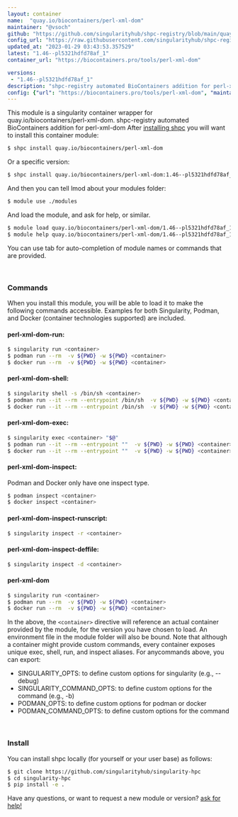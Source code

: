 ```yaml
---
layout: container
name:  "quay.io/biocontainers/perl-xml-dom"
maintainer: "@vsoch"
github: "https://github.com/singularityhub/shpc-registry/blob/main/quay.io/biocontainers/perl-xml-dom/container.yaml"
config_url: "https://raw.githubusercontent.com/singularityhub/shpc-registry/main/quay.io/biocontainers/perl-xml-dom/container.yaml"
updated_at: "2023-01-29 03:43:53.357529"
latest: "1.46--pl5321hdfd78af_1"
container_url: "https://biocontainers.pro/tools/perl-xml-dom"

versions:
 - "1.46--pl5321hdfd78af_1"
description: "shpc-registry automated BioContainers addition for perl-xml-dom"
config: {"url": "https://biocontainers.pro/tools/perl-xml-dom", "maintainer": "@vsoch", "description": "shpc-registry automated BioContainers addition for perl-xml-dom", "latest": {"1.46--pl5321hdfd78af_1": "sha256:3709f932f032174073c4a866a1b0061b0699c0e30b9ff82e25ebd8663775e619"}, "tags": {"1.46--pl5321hdfd78af_1": "sha256:3709f932f032174073c4a866a1b0061b0699c0e30b9ff82e25ebd8663775e619"}, "docker": "quay.io/biocontainers/perl-xml-dom"}
---
```


This module is a singularity container wrapper for quay.io/biocontainers/perl-xml-dom.
shpc-registry automated BioContainers addition for perl-xml-dom
After [installing shpc](#install) you will want to install this container module:


```bash
$ shpc install quay.io/biocontainers/perl-xml-dom
```

Or a specific version:

```bash
$ shpc install quay.io/biocontainers/perl-xml-dom:1.46--pl5321hdfd78af_1
```

And then you can tell lmod about your modules folder:

```bash
$ module use ./modules
```

And load the module, and ask for help, or similar.

```bash
$ module load quay.io/biocontainers/perl-xml-dom/1.46--pl5321hdfd78af_1
$ module help quay.io/biocontainers/perl-xml-dom/1.46--pl5321hdfd78af_1
```

You can use tab for auto-completion of module names or commands that are provided.

<br>

### Commands

When you install this module, you will be able to load it to make the following commands accessible.
Examples for both Singularity, Podman, and Docker (container technologies supported) are included.

#### perl-xml-dom-run:

```bash
$ singularity run <container>
$ podman run --rm  -v ${PWD} -w ${PWD} <container>
$ docker run --rm  -v ${PWD} -w ${PWD} <container>
```

#### perl-xml-dom-shell:

```bash
$ singularity shell -s /bin/sh <container>
$ podman run --it --rm --entrypoint /bin/sh  -v ${PWD} -w ${PWD} <container>
$ docker run --it --rm --entrypoint /bin/sh  -v ${PWD} -w ${PWD} <container>
```

#### perl-xml-dom-exec:

```bash
$ singularity exec <container> "$@"
$ podman run --it --rm --entrypoint ""  -v ${PWD} -w ${PWD} <container> "$@"
$ docker run --it --rm --entrypoint ""  -v ${PWD} -w ${PWD} <container> "$@"
```

#### perl-xml-dom-inspect:

Podman and Docker only have one inspect type.

```bash
$ podman inspect <container>
$ docker inspect <container>
```

#### perl-xml-dom-inspect-runscript:

```bash
$ singularity inspect -r <container>
```

#### perl-xml-dom-inspect-deffile:

```bash
$ singularity inspect -d <container>
```



#### perl-xml-dom

```bash
$ singularity run <container>
$ podman run --rm  -v ${PWD} -w ${PWD} <container>
$ docker run --rm  -v ${PWD} -w ${PWD} <container>
```


In the above, the `<container>` directive will reference an actual container provided
by the module, for the version you have chosen to load. An environment file in the
module folder will also be bound. Note that although a container
might provide custom commands, every container exposes unique exec, shell, run, and
inspect aliases. For anycommands above, you can export:

 - SINGULARITY_OPTS: to define custom options for singularity (e.g., --debug)
 - SINGULARITY_COMMAND_OPTS: to define custom options for the command (e.g., -b)
 - PODMAN_OPTS: to define custom options for podman or docker
 - PODMAN_COMMAND_OPTS: to define custom options for the command

<br>

### Install

You can install shpc locally (for yourself or your user base) as follows:

```bash
$ git clone https://github.com/singularityhub/singularity-hpc
$ cd singularity-hpc
$ pip install -e .
```

Have any questions, or want to request a new module or version? [ask for help!](https://github.com/singularityhub/singularity-hpc/issues)
